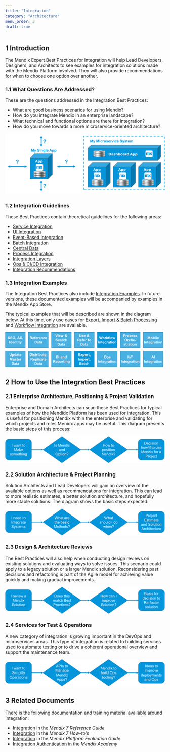 ```yaml
---
title: "Integration"
category: "Architecture"
menu_order: 3
draft: true
---
```


## 1 Introduction

The Mendix Expert Best Practices for Integration will help Lead Developers, Designers, and Architects to see examples for integration solutions made with the Mendix Platform involved. They will also provide recommendations for when to choose one option over another.

### 1.1 What Questions Are Addressed?

These are the questions addressed in the Integration Best Practices:

* What are good business scenarios for using Mendix?
* How do you integrate Mendix in an enterprise landscape?
* What technical and functional options are there for integration?
* How do you move towards a more microservice-oriented architecture?

![](attachments/integration-overview/int-ov2.png)

### 1.2 Integration Guidelines

These Best Practices contain theoretical guidelines for the following areas:

* [Service Integration](service-integration)
* [UI Integration](ui-integration)
* [Event-Based Integration](event-integration)
* [Batch Integration](batch-integration)
* [Central Data](central-data)
* [Process Integration](process-integration)
* [Integration Layers](integration-layers)
* [Ops & CI/CD Integration](ops-cicd-integration)
* [Integration Recommendations](integration-recommendations)

### 1.3 Integration Examples

The Integration Best Practices also include [Integration Examples](integration-use-cases). In future versions, these documented examples will be accompanied by examples in the Mendix App Store.

Tthe typical examples that will be described are shown in the diagram below. At this time, only use cases for [Export, Import & Batch Processing](export-import-batch) and [Workflow Integration](workflow-integration) are available. 

![](attachments/integration-overview/int-ov4.png)

## 2 How to Use the Integration Best Practices

### 2.1 Enterprise Architecture, Positioning & Project Validation

Enterprise and Domain Architects can scan these Best Practices for typical examples of how the Mendidx Platform has been used for integration. This is useful for positioning Mendix within the enterprise and validating for which projects and roles Menidx apps may be useful. This diagram presents the basic steps of this process:

![](attachments/integration-overview/int-ov5.png)

### 2.2 Solution Architecture & Project Planning

Solution Architects and Lead Developers will gain an overview of the available options as well as recommendations for integration. This can lead to more realistic estimates, a better solution architecture, and hopefully more stable solutions. The diagram shows the basic steps expected:

![](attachments/integration-overview/solution-architecture.png)

### 2.3 Design & Architecture Reviews

The Best Practices will also help when conducting design reviews on existing solutions and evaluating ways to solve issues. This scenario could apply to a legacy solution or a larger Mendix solution. Reconsidering past decisions and refactoring is part of the Agile model for achieving value quickly and making gradual improvements.

![](attachments/integration-overview/int-ov6.png)

### 2.4 Services for Test & Operations

A new category of integration is growing important in the DevOps and microservices areas. This type of integration is related to building services used to automate testing or to drive a coherent operational overview and support the maintenance team.

![](attachments/integration-overview/int-ov7.png)

## 3 Related Documents

There is the following documentation and training material available around integration:

* [Integration](/refguide7/integration) in the *Mendix 7 Reference Guide*
* [Integration](/howto7/integration/) in the *Mendix 7 How-to's*
* [Integration](https://www.mendix.com/evaluation-guide/app-capabilities/integration) in the *Mendix Platform Evaluation Guide*
* [Integration Authentication](https://gettingstarted.mendixcloud.com/link/module/117/lecture/944) in the *Mendix Academy*
